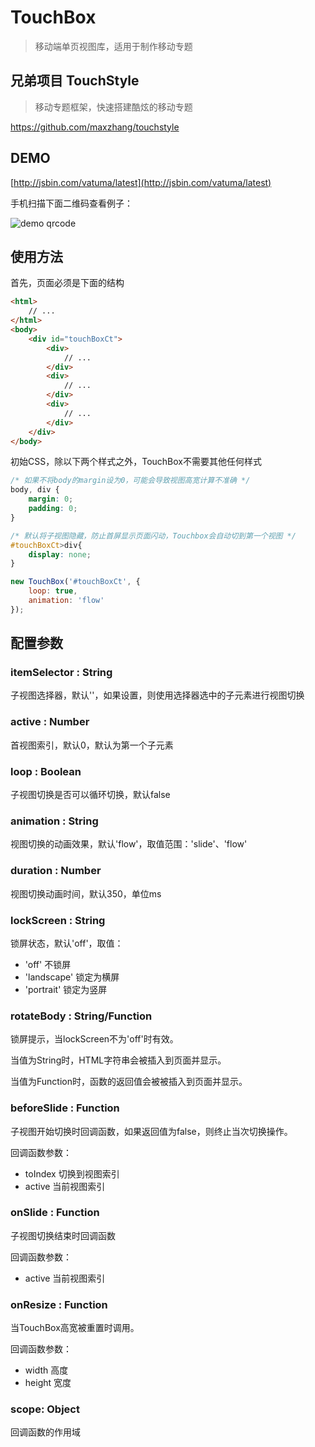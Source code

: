 TouchBox
========
> 移动端单页视图库，适用于制作移动专题

## 兄弟项目 TouchStyle
> 移动专题框架，快速搭建酷炫的移动专题

https://github.com/maxzhang/touchstyle

## DEMO

[http://jsbin.com/vatuma/latest](http://jsbin.com/vatuma/latest)

手机扫描下面二维码查看例子：

![demo qrcode](http://maxzhang.github.io/examples/images/touchbox-qrcode.png)

## 使用方法

首先，页面必须是下面的结构

```html
<html>
    // ...
</html>
<body>
    <div id="touchBoxCt">
        <div>
            // ...
        </div>
        <div>
            // ...
        </div>
        <div>
            // ...
        </div>
    </div>
</body>
```

初始CSS，除以下两个样式之外，TouchBox不需要其他任何样式

```css
/* 如果不将body的margin设为0，可能会导致视图高宽计算不准确 */
body, div {
    margin: 0;
    padding: 0;
}

/* 默认将子视图隐藏，防止首屏显示页面闪动，Touchbox会自动切到第一个视图 */
#touchBoxCt>div{
    display: none;
}
```

```javascript
new TouchBox('#touchBoxCt', {
    loop: true,
    animation: 'flow'
});
```

## 配置参数

### itemSelector : String

子视图选择器，默认''，如果设置，则使用选择器选中的子元素进行视图切换

### active : Number

首视图索引，默认0，默认为第一个子元素

### loop : Boolean

子视图切换是否可以循环切换，默认false

### animation : String

视图切换的动画效果，默认'flow'，取值范围：'slide'、'flow'

### duration : Number

视图切换动画时间，默认350，单位ms

### lockScreen : String

锁屏状态，默认'off'，取值：
 * 'off'        不锁屏
 * 'landscape'  锁定为横屏
 * 'portrait'   锁定为竖屏

### rotateBody : String/Function

锁屏提示，当lockScreen不为'off'时有效。

当值为String时，HTML字符串会被插入到页面并显示。

当值为Function时，函数的返回值会被被插入到页面并显示。

### beforeSlide : Function

子视图开始切换时回调函数，如果返回值为false，则终止当次切换操作。

回调函数参数：
 - toIndex     切换到视图索引
 - active      当前视图索引

### onSlide : Function

子视图切换结束时回调函数

回调函数参数：
 - active      当前视图索引
 
### onResize : Function

当TouchBox高宽被重置时调用。

回调函数参数：
 - width       高度
 - height      宽度

### scope: Object

回调函数的作用域
